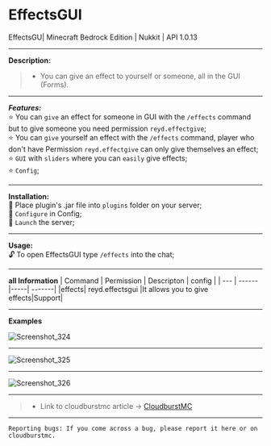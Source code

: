 # EffectsGUI
EffectsGU| Minecraft Bedrock Edition | Nukkit | API 1.0.13

---

**Description:**<br />

> * You can give an effect to yourself or someone, all in the GUI (Forms).

---

***Features:***<br />
:star: You can `give` an effect for someone in GUI with the `/effects` command but to give someone you need permission `reyd.effectgive`;<br />
:star: You can `give` yourself an effect with the `/effects` command, player who don't have Permission `reyd.effectgive` can only give themselves an effect;<br />
:star: `GUI` with `sliders` where you can `easily` give effects;<br />
:star: `Config`;<br />

---

**Installation:**<br />
:black_square_button: Place plugin's .jar file into `plugins` folder on your server;<br />
:black_square_button: `Configure` in Config;<br />
:black_square_button: `Launch` the server;<br />

---

**Usage:**<br />
:unlock: To open EffectsGUI type `/effects` into the chat;<br />

---

**all Information**
| Command | Permission | Descripton | config |
| --- | ------|-----| -------|
|effects| reyd.effectsgui |It allows you to give effects|Support|

---

**Examples**

![Screenshot_324](https://user-images.githubusercontent.com/86683320/163538107-8ae1e5ee-ef65-41b3-9ba5-7bbbfd62a1f8.png)

---

![Screenshot_325](https://user-images.githubusercontent.com/86683320/163538119-a2b86166-194c-41bb-be55-9d24ce405996.png)

---

![Screenshot_326](https://user-images.githubusercontent.com/86683320/163538125-19fdbec9-0237-4d31-a757-9c6042331e17.png)

---

> * Link to cloudburstmc article -> [CloudburstMC](https://cloudburstmc.org/resources/effectsgui.800/)

---

```
Reporting bugs: If you come across a bug, please report it here or on cloudburstmc.
```
